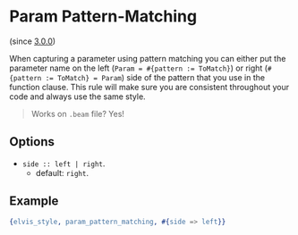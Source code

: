 # Param Pattern-Matching

(since [3.0.0](https://github.com/inaka/elvis_core/releases/tag/3.0.0))

When capturing a parameter using pattern matching you can either put the parameter
name on the left (`Param = #{pattern := ToMatch}`) or right (`#{pattern := ToMatch} = Param`) side
of the pattern that you use in the function clause.
This rule will make sure you are consistent throughout your code and always use the same style.

> Works on `.beam` file? Yes!

## Options

- `side :: left | right`.
  - default: `right`.

## Example

```erlang
{elvis_style, param_pattern_matching, #{side => left}}
```
